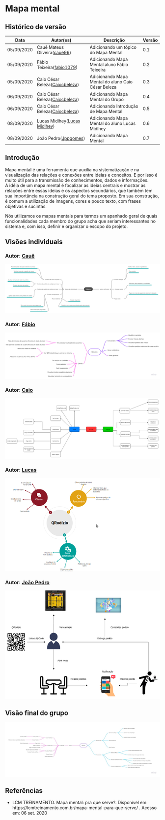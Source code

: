 

# Mapa mental

## Histórico de versão

<table>
  <thead>
    <tr>
      <th>Data</th>
       <th>Autor(es)</th>
      <th>Descrição</th>
     <th>Versão</th>
    </tr>
  </thead>
  <tbody>
    <tr>
      <td>05/09/2020</td>
      <td>Cauê Mateus Oliveira(<a target="blank" href="https://github.com/caue96">caue96</a>)</td>
      <td>Adicionando um tópico do Mapa Mental</td>
      <td>
      0.1  
      </td>
    </tr>
    <tr>
      <td>05/09/2020</td>
      <td> Fábio Teixeira(<a target="blank" href="https://github.com/fabio1079">fabio1079</a>)</td>
      <td>Adicionando Mapa Mental aluno Fábio Teixeira</td>
      <td>
       0.2
      </td>
    </tr>
    </tr>
    <tr>
      <td>05/09/2020</td>
      <td>Caio César Beleza(<a target="blank" href="https://github.com/Caiocbeleza">Caiocbeleza</a>)</td>
      <td>Adicionando Mapa Mental do aluno Caio César Beleza</td>
      <td>
        0.3
      </td>
    </tr>
    <tr>
      <td>06/09/2020</td>
      <td>Caio César Beleza(<a target="blank" href="https://github.com/Caiocbeleza">Caiocbeleza</a>)</td>
      <td>Adicionando Mapa Mental do Grupo</td>
      <td>
        0.4
      </td>
    </tr>
    <tr>
      <td>06/09/2020</td>
      <td>Caio César Beleza(<a target="blank" href="https://github.com/Caiocbeleza">Caiocbeleza</a>)</td>
      <td>Adicionando Introdução de Mapa Mental </td>
      <td>
        0.5
      </td>
    </tr>
      <tr>
      <td>08/09/2020</td>
      <td> Lucas Midlhey(<a target="blank" href="https://github.com/lucasmidlhey">Lucas Midlhey</a>)</td>
      <td>Adicionando Mapa Mental do aluno Lucas Midlhey</td>
      <td>
       0.6
      </td>
    </tr>
    <td>08/09/2020</td>
    <td>João Pedro(<a target="blank" href="https://github.com/Jppgomes">Jppgomes</a>)</td>
    <td>Adicionando Mapa Mental </td>
    <td>
      0.7
    </td>
  </tr>
  </tbody>
</table>

## Introdução
<p>
Mapa mental é uma ferramenta que auxilia na sistematização e na visualização das relações e conexões entre ideias e conceitos. E por isso é muito útil para a transmissão de conhecimentos, dados e informações.<br>
A idéia de um mapa mental é focalizar as ideias centrais e mostrar as relações entre essas ideias e os aspectos secundários, que também tem sua importância na construção geral do tema proposto. Em sua construção, é comum a utilização de imagens, cores e pouco texto, com frases objetivas e sucintas.<br>

Nós utilizamos os mapas mentais para termos um apanhado geral de quais funcionalidades cada membro do grupo acha que seriam interessantes no sistema e, com isso, definir e organizar o escopo do projeto.
</p>




## Visões individuais

### Autor: [Cauê](https://github.com/caue96)
[![Mapa Mental](../images/mindmap/mapa_mental_caue.png)](https://ibb.co/kg4mP95)

### Autor: [Fábio](https://github.com/fabio1079)

[![Mapa Mental](../images/mindmap/mind_map_fabio.jpg)](https://ibb.co/YDNNwbN)

### Autor: [Caio](https://github.com/Caiocbeleza)

[![Mapa Mental](../images/mindmap/mapa_mental_caio.png)](https://ibb.co/HD7rzPx)

### Autor: [Lucas](https://github.com/lucasmidlhey)

[![Mapa Mental](../images/mindmap/mental_Lucas.png)](https://ibb.co/Ss6v23Z)

### Autor: [João Pedro](https://github.com/jppgomes)

[![Mapa Mental](../images/mindmap/MapaMentalCliente.png)](https://ibb.co/B60Q2Fh)

## Visão final do grupo

[![Mapa Mental](../images/mindmap/mind_map_grupo.jpg)](https://ibb.co/N96kG4L)

## Referências
<ul>
  <li>LCM TREINAMENTO. Mapa mental: pra que serve?. Disponível em https://lcmtreinamento.com.br/mapa-mental-para-que-serve/ . Acesso em: 06 set. 2020</li>
</ul>
